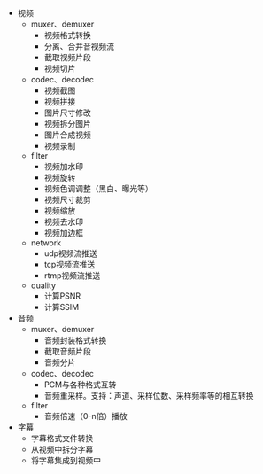 - 视频
  - muxer、demuxer
    - 视频格式转换
    - 分离、合并音视频流
    - 截取视频片段
    - 视频切片
  - codec、decodec
    - 视频截图
    - 视频拼接
    - 图片尺寸修改
    - 视频拆分图片
    - 图片合成视频
    - 视频录制
  - filter
    - 视频加水印
    - 视频旋转
    - 视频色调调整（黑白、曝光等）
    - 视频尺寸裁剪
    - 视频缩放
    - 视频去水印
    - 视频加边框
  - network
    - udp视频流推送
    - tcp视频流推送
    - rtmp视频流推送
  - quality
    - 计算PSNR
    - 计算SSIM
- 音频
  - muxer、demuxer
    - 音频封装格式转换
    - 截取音频片段
    - 音频分片
  - codec、decodec
    - PCM与各种格式互转
    - 音频重采样。支持：声道、采样位数、采样频率等的相互转换
  - filter
    - 音频倍速（0-n倍）播放
- 字幕
  - 字幕格式文件转换
  - 从视频中拆分字幕
  - 将字幕集成到视频中